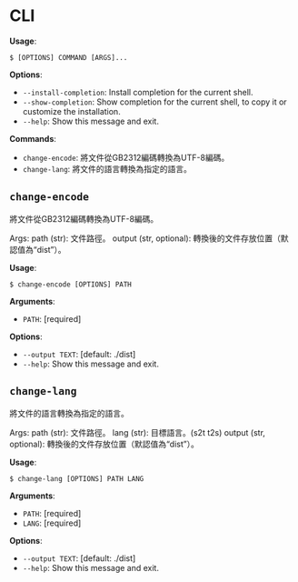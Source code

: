 # CLI

**Usage**:

```console
$ [OPTIONS] COMMAND [ARGS]...
```

**Options**:

* `--install-completion`: Install completion for the current shell.
* `--show-completion`: Show completion for the current shell, to copy it or customize the installation.
* `--help`: Show this message and exit.

**Commands**:

* `change-encode`: 將文件從GB2312編碼轉換為UTF-8編碼。
* `change-lang`: 將文件的語言轉換為指定的語言。

## `change-encode`

將文件從GB2312編碼轉換為UTF-8編碼。

Args:
  path (str): 文件路徑。
  output (str, optional): 轉換後的文件存放位置（默認值為“dist”）。

**Usage**:

```console
$ change-encode [OPTIONS] PATH
```

**Arguments**:

* `PATH`: [required]

**Options**:

* `--output TEXT`: [default: ./dist]
* `--help`: Show this message and exit.

## `change-lang`

將文件的語言轉換為指定的語言。

Args:
  path (str): 文件路徑。
  lang (str): 目標語言。(s2t t2s)
  output (str, optional): 轉換後的文件存放位置（默認值為“dist”）。

**Usage**:

```console
$ change-lang [OPTIONS] PATH LANG
```

**Arguments**:

* `PATH`: [required]
* `LANG`: [required]

**Options**:

* `--output TEXT`: [default: ./dist]
* `--help`: Show this message and exit.
